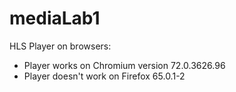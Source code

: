 # mediaLab1


HLS Player on browsers:
- Player works on Chromium version 72.0.3626.96
- Player doesn't work on Firefox 65.0.1-2
